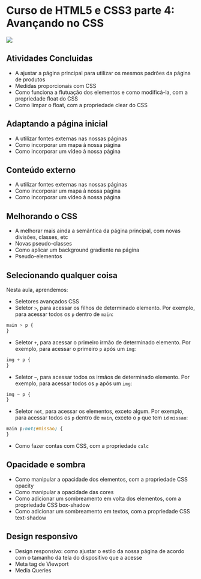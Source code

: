 # Curso de HTML5 e CSS3 parte 4: Avançando no CSS
![](https://alura.com.br/assets/api/share/curso-html5-css3-avancando-css.png)

## Atividades Concluidas
- A ajustar a página principal para utilizar os mesmos padrões da página de produtos
- Medidas proporcionais com CSS
- Como funciona a flutuação dos elementos e como modificá-la, com a propriedade float do CSS
- Como limpar o float, com a propriedade clear do CSS

## Adaptando a página inicial
- A utilizar fontes externas nas nossas páginas
- Como incorporar um mapa à nossa página
- Como incorporar um vídeo à nossa página

## Conteúdo externo
- A utilizar fontes externas nas nossas páginas
- Como incorporar um mapa à nossa página
- Como incorporar um vídeo à nossa página

## Melhorando o CSS
- A melhorar mais ainda a semântica da página principal, com novas divisões, classes, etc
- Novas pseudo-classes
- Como aplicar um background gradiente na página
- Pseudo-elementos

## Selecionando qualquer coisa
Nesta aula, aprendemos:

- Seletores avançados CSS
 - Seletor `>`, para acessar os filhos de determinado elemento. Por exemplo, para acessar todos os `p` dentro de `main`:
```css
main > p {
}
```
 - Seletor `+`, para acessar o primeiro irmão de determinado elemento. Por exemplo, para acessar o primeiro `p` após um `img`:
```css
img + p {
}
```
 - Seletor `~`, para acessar todos os irmãos de determinado elemento. Por exemplo, para acessar todos os `p` após um `img`:
```css
img ~ p {
}
```
 - Seletor `not`, para acessar os elementos, exceto algum. Por exemplo, para acessar todos os `p` dentro de `main`, exceto o `p` que tem `id` `missao`:
```css
main p:not(#missao) {
}
```
- Como fazer contas com CSS, com a propriedade `calc`


## Opacidade e sombra
- Como manipular a opacidade dos elementos, com a propriedade CSS opacity
- Como manipular a opacidade das cores
- Como adicionar um sombreamento em volta dos elementos, com a propriedade CSS box-shadow
- Como adicionar um sombreamento em textos, com a propriedade CSS text-shadow

## Design responsivo
- Design responsivo: como ajustar o estilo da nossa página de acordo com o tamanho da tela do dispositivo que a acesse
- Meta tag de Viewport
- Media Queries



